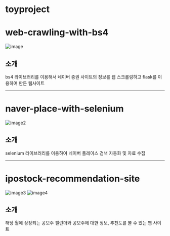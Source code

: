 # toyproject

# web-crawling-with-bs4

![image](https://github.com/YPYP333YPYP/toyproject/assets/57821687/07744f7a-ad0c-427f-a75c-d00ce7f97797)


## 소개

bs4 라이브러리를 이용해서 네이버 증권 사이트의 정보를 웹 스크롤링하고 flask를 이용하여 만든 웹사이트



---


# naver-place-with-selenium

![image2](https://github.com/YPYP333YPYP/toyproject/assets/57821687/63adb1c3-5aea-4e98-8b58-bed91facced8)



## 소개

selenium 라이브러리를 이용하여 네이버 플레이스 검색 자동화 및 자료 수집 


---

# ipostock-recommendation-site

![image3](https://github.com/YPYP333YPYP/toyproject/assets/57821687/b79924ab-1b44-4c9a-bd32-1c49b0a8fc77)
![image4](https://github.com/YPYP333YPYP/toyproject/assets/57821687/daa19a6d-72d0-468a-bf80-7c6464bf8cb1)



## 소개

해당 월에 상장되는 공모주 캘린더와 공모주에 대한 정보, 추천도를 볼 수 있는 웹 사이트
